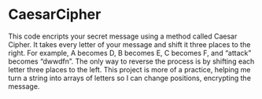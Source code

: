 # CaesarCipher
This code encripts your secret message using a method called Caesar Cipher. It takes every letter of your message and shift it three places to the right. For example, A becomes D, B becomes E, C becomes F, and “attack” becomes “dwwdfn”. The only way to reverse the process is by shifting each letter three places to the left. This project is more of a practice, helping me turn a string into arrays of letters so I can change positions, encrypting the message.
